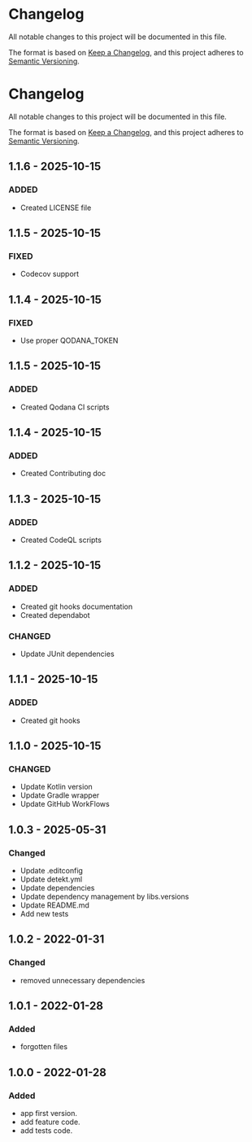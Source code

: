 # Changelog

All notable changes to this project will be documented in this file.

The format is based on [Keep a Changelog](https://keepachangelog.com/en/1.0.0/), and this project adheres
to [Semantic Versioning](https://semver.org/spec/v2.0.0.html).

# Changelog

All notable changes to this project will be documented in this file.

The format is based on [Keep a Changelog](https://keepachangelog.com/en/1.0.0/), and this project adheres
to [Semantic Versioning](https://semver.org/spec/v2.0.0.html).

## 1.1.6 - 2025-10-15

### ADDED

- Created LICENSE file

## 1.1.5 - 2025-10-15

### FIXED

- Codecov support

## 1.1.4 - 2025-10-15

### FIXED

- Use proper QODANA_TOKEN

## 1.1.5 - 2025-10-15

### ADDED

- Created Qodana CI scripts

## 1.1.4 - 2025-10-15

### ADDED

- Created Contributing doc

## 1.1.3 - 2025-10-15

### ADDED

- Created CodeQL scripts

## 1.1.2 - 2025-10-15

### ADDED

- Created git hooks documentation
- Created dependabot

### CHANGED

- Update JUnit dependencies

## 1.1.1 - 2025-10-15

### ADDED

- Created git hooks

## 1.1.0 - 2025-10-15

### CHANGED

- Update Kotlin version
- Update Gradle wrapper
- Update GitHub WorkFlows

## 1.0.3 - 2025-05-31

### Changed

- Update .editconfig
- Update detekt.yml
- Update dependencies
- Update dependency management by libs.versions
- Update README.md
- Add new tests

## 1.0.2 - 2022-01-31

### Changed

- removed unnecessary dependencies

## 1.0.1 - 2022-01-28

### Added

- forgotten files

## 1.0.0 - 2022-01-28

### Added

- app first version.
- add feature code.
- add tests code.
